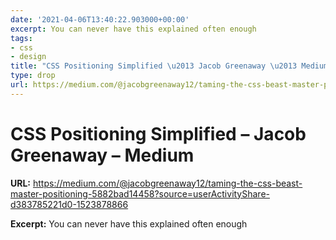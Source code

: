 ```yaml
---
date: '2021-04-06T13:40:22.903000+00:00'
excerpt: You can never have this explained often enough
tags:
- css
- design
title: "CSS Positioning Simplified \u2013 Jacob Greenaway \u2013 Medium"
type: drop
url: https://medium.com/@jacobgreenaway12/taming-the-css-beast-master-positioning-5882bad14458?source=userActivityShare-d383785221d0-1523878866
---
```


# CSS Positioning Simplified – Jacob Greenaway – Medium

**URL:** https://medium.com/@jacobgreenaway12/taming-the-css-beast-master-positioning-5882bad14458?source=userActivityShare-d383785221d0-1523878866

**Excerpt:** You can never have this explained often enough
